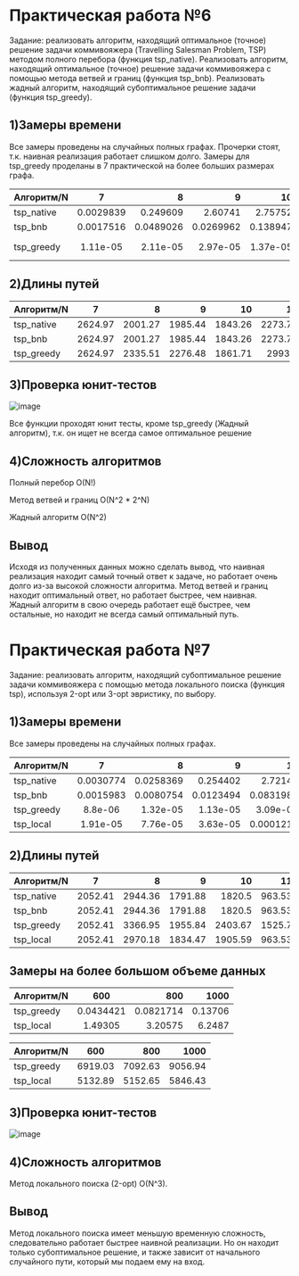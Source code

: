 # Практическая работа №6
Задание: реализовать алгоритм, находящий оптимальное (точное) решение задачи коммивояжера (Travelling Salesman Problem, TSP) методом полного перебора (функция tsp_native). Реализовать алгоритм, находящий оптимальное (точное) решение задачи коммивояжера с помощью метода ветвей и границ (функция tsp_bnb). Реализовать жадный алгоритм, находящий субоптимальное решение задачи (функция tsp_greedy).

## 1)Замеры времени

Все замеры проведены на случайных полных графах. Прочерки стоят, т.к. наивная реализация работает слишком долго. Замеры для tsp_greedy проделаны в 7 практической на более больших размерах графа.

| Алгоритм/N | 7 | 8 |9|10|11|15|
|----------------|:---------:|----------------:|----------------:|----------------:|----------------:|----------------:|
| tsp_native | 0.0029839 | 0.249609 | 2.60741|2.75752|31.7604| - |
| tsp_bnb | 0.0017516 | 0.0489026 | 0.0269962|0.138947|0.130787|1.91368|
| tsp_greedy | 1.11e-05 | 2.11e-05 | 2.97e-05|1.37e-05|1.87e-05|9.53e-05|

## 2)Длины путей
| Алгоритм/N | 7 | 8 |9|10|11|
|----------------|:---------:|----------------:|----------------:|----------------:|----------------:|
| tsp_native | 2624.97 | 2001.27| 1985.44|1843.26|2273.79|
| tsp_bnb | 2624.97 | 2001.27 | 1985.44|1843.26|2273.79|
| tsp_greedy | 2624.97 | 2335.51 | 2276.48|1861.71|2993.4|

## 3)Проверка юнит-тестов
![image](https://user-images.githubusercontent.com/119160923/207794531-4e289946-92c6-4472-8035-5edef919787a.png)

Все функции проходят юнит тесты, кроме tsp_greedy (Жадный алгоритм), т.к. он ищет не всегда самое оптимальное решение

## 4)Сложность алгоритмов
Полный перебор O(N!)

Метод ветвей и границ O(N^2 * 2^N)

Жадный алгоритм O(N^2)

## Вывод
Исходя из полученных данных можно сделать вывод, что наивная реализация находит самый точный ответ к задаче, но работает очень долго из-за высокой сложности алгоритма.
Метод ветвей и границ находит оптимальный ответ, но работает быстрее, чем наивная. Жадный алгоритм в свою очередь работает ещё быстрее, чем остальные, но находит не всегда самый оптимальный путь.



# Практическая работа №7
Задание: реализовать алгоритм, находящий субоптимальное решение задачи коммивояжера с помощью метода локального поиска (функция tsp), используя 2-opt или 3-opt эвристику, по выбору. 

## 1)Замеры времени

Все замеры проведены на случайных полных графах.

| Алгоритм/N | 7 | 8 |9|10|11|
|----------------|:---------:|----------------:|----------------:|----------------:|----------------:|
| tsp_native | 0.0030774 | 0.0258369| 0.254402|2.72141|32.5503|
| tsp_bnb | 0.0015983 | 0.0080754 | 0.0123494|0.0831984|0.215325|
| tsp_greedy | 8.8e-06 | 1.32e-05 | 1.13e-05|3.09e-05|4.69e-05|
| tsp_local | 1.91e-05 | 7.76e-05 | 3.63e-05|0.0001215|0.0001575|

## 2)Длины путей
| Алгоритм/N | 7 | 8 |9|10|11|
|----------------|:---------:|----------------:|----------------:|----------------:|----------------:|
| tsp_native | 2052.41 | 2944.36 | 1791.88|1820.5|963.53|
| tsp_bnb | 2052.41 | 2944.36 | 1791.88|1820.5|963.53|
| tsp_greedy | 2052.41  | 3366.95 | 1955.84|2403.67|1525.7|
| tsp_local | 2052.41  | 2970.18 | 1834.47|1905.59|963.53|

## Замеры на более большом объеме данных
| Алгоритм/N | 600 | 800 |1000|
|----------------|:---------:|----------------:|----------------:|
| tsp_greedy | 0.0434421 | 0.0821714 |  0.13706|
| tsp_local | 1.49305| 3.20575 | 6.2487|

| Алгоритм/N | 600 | 800 |1000|
|----------------|:---------:|----------------:|----------------:|
| tsp_greedy | 6919.03 | 7092.63 | 9056.94|
| tsp_local | 5132.89| 5152.65 | 5846.43|

## 3)Проверка юнит-тестов
![image](https://user-images.githubusercontent.com/119160923/207794531-4e289946-92c6-4472-8035-5edef919787a.png)

## 4)Сложность алгоритмов

Метод локального поиска (2-opt) O(N^3).

## Вывод
Метод локального поиска имеет меньшую временную сложность, следовательно работает быстрее наивной реализации. Но он находит только субоптимальное решение, и также зависит от начального случайного пути, который мы подаем ему на вход.
